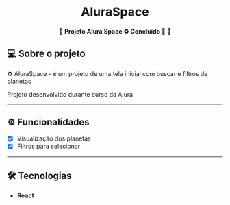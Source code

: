 <h1 align="center"> 
	AluraSpace
</h1>
<h4 align="center"> 
	🚧  Projeto Alura Space ♻️ Concluído 🚀 🚧
</h4>


## 💻 Sobre o projeto

♻️ AluraSpace - é um projeto de uma tela inicial com buscar e filtros de planetas


Projeto desenvolvido durante curso da Alura

---

## ⚙️ Funcionalidades

- [x] Visualização dos planetas
- [x] Filtros para selecionar
---

## 🛠 Tecnologias


-   **React**

